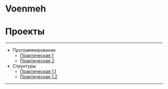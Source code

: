 # Voenmeh

# Проекты
____
- Программирование
  - [Практическая 1](pr_1)
  - [Практическая 2](pr_2)
- Структуры
  - [Практическая 1.1](pr_1_struct)
  - [Практическая 1.2](pr_1_2_struct)
____